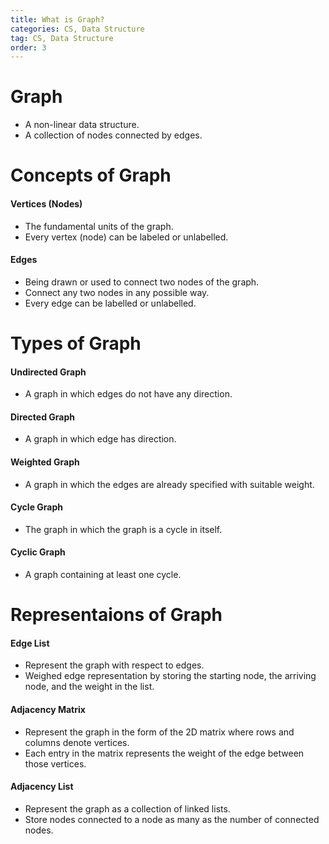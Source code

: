 ```yaml
---
title: What is Graph?
categories: CS, Data Structure
tag: CS, Data Structure
order: 3
---
```


# Graph
- A non-linear data structure.
- A collection of nodes connected by edges.

# Concepts of Graph

#### Vertices (Nodes)
- The fundamental units of the graph.
- Every vertex (node) can be labeled or unlabelled.

#### Edges
- Being drawn or used to connect two nodes of the graph.
- Connect any two nodes in any possible way.
- Every edge can be labelled or unlabelled.
 
# Types of Graph

#### Undirected Graph
- A graph in which edges do not have any direction.

#### Directed Graph
- A graph in which edge has direction.

#### Weighted Graph
- A graph in which the edges are already specified with suitable weight.

#### Cycle Graph
- The graph in which the graph is a cycle in itself.

#### Cyclic Graph
- A graph containing at least one cycle.
 
# Representaions of Graph

#### Edge List
- Represent the graph with respect to edges.
- Weighed edge representation by storing the starting node, the arriving node, and the weight in the list.

#### Adjacency Matrix
- Represent the graph in the form of the 2D matrix where rows and columns denote vertices.
- Each entry in the matrix represents the weight of the edge between those vertices.

#### Adjacency List
- Represent the graph as a collection of linked lists.
- Store nodes connected to a node as many as the number of connected nodes.
